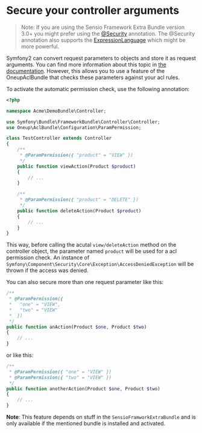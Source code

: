 # Secure your controller arguments

> Note: If you are using the Sensio Framework Extra Bundle version 3.0+ you might prefer using the [@Security](http://symfony.com/doc/current/bundles/SensioFrameworkExtraBundle/annotations/security.html) annotation. The @Security annotation also supports the [ExpressionLanguage](http://symfony.com/doc/current/book/security.html#complex-access-controls-with-expressions) which might be more powerful.

Symfony2 can convert request parameters to objects and store it as request arguments. You can find more information about this topic in [the documentation](http://symfony.com/doc/current/bundles/SensioFrameworkExtraBundle/annotations/converters.html). However, this allows you to use a feature of the OneupAclBundle that checks these parameters against your acl rules.

To activate the automatic permission check, use the following annotation:

```php
<?php

namespace Acme\DemoBundle\Controller;

use Symfony\Bundle\FrameworkBundle\Controller\Controller;
use Oneup\AclBundle\Configuration\ParamPermission;

class TestController extends Controller
{
    /**
     * @ParamPermission({ "product" = "VIEW" })
     */
    public function viewAction(Product $product)
    {
        // ...
    }

    /**
     * @ParamPermission({ "product" = "DELETE" })
     */
    public function deleteAction(Product $product)
    {
        // ...
    }
}
```

This way, before calling the acutal `view/deleteAction` method on the controller object, the parameter named `product` will be used for a acl permission check. An instance of `Symfony\Component\Security\Core\Exception\AccessDeniedException` will be thrown if the access was denied.

You can also secure more than one request parameter like this:

```php
/**
 * @ParamPermission({
 *   "one" = "VIEW",
 *   "two" = "VIEW"
 *  })
 */
public function anAction(Product $one, Product $two)
{
    // ...
}
```

or like this:

```php
/**
 * @ParamPermission({ "one" = "VIEW" })
 * @ParamPermission({ "two" = "VIEW" })
 */
public function anotherAction(Product $one, Product $two)
{
    // ...
}
```

**Note**: This feature depends on stuff in the `SensioFramworkExtraBundle` and is only available if the mentioned bundle is installed and activated.
